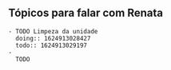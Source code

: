 ## Tópicos para falar com Renata
	- TODO Limpeza da unidade
	  doing:: 1624913028427
	  todo:: 1624913029197
	-
	  TODO